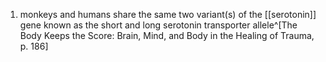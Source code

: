 1. monkeys and humans share the same two variant(s) of the [[serotonin]] gene known as the short and long serotonin transporter allele^[The Body Keeps the Score: Brain, Mind, and Body in the Healing of Trauma, p. 186]